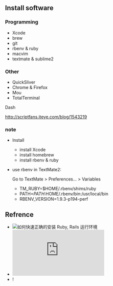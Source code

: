 ## Install software

### Programming

* Xcode
* brew
* git 
* rbenv & ruby
* macvim
* textmate & sublime2




### Other

* QuickSliver
* Chrome & Firefox
* Mou
* TotalTerminal

Dash

http://scriptfans.iteye.com/blog/1543219

### note


* Install
	* install Xcode
	* install homebrew
	* install rbenv & ruby
	
* use rbenv in TextMate2:

	 Go to TextMate > Preferences... > Variables
	
	* TM_RUBY=$HOME/.rbenv/shims/ruby
	* PATH=$PATH:$HOME/.rbenv/bin:/usr/local/bin
	* RBENV_VERSION=1.9.3-p194-perf

## Refrence
* ![如何快速正确的安装 Ruby, Rails 运行环境](http://ruby-china.org/wiki/install_ruby_guide)
* ![Ruby on Rails Dev Env: The HomeBrew Way](http://lixiaolai.com/alpha/notes/HomeBrew.html)
* !	
